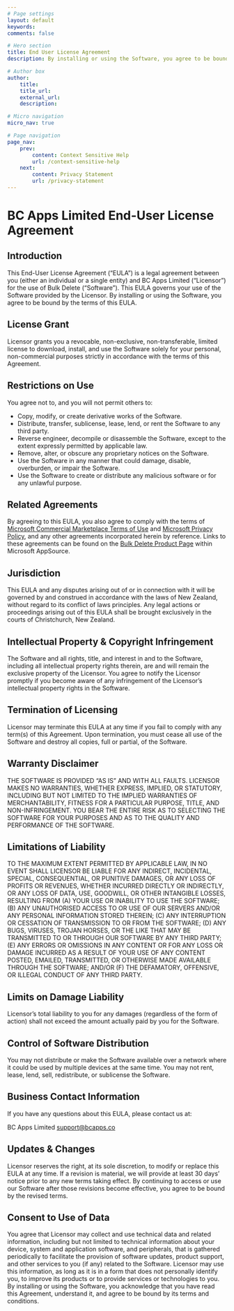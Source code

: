 ```yaml
---
# Page settings
layout: default
keywords:
comments: false

# Hero section
title: End User License Agreement
description: By installing or using the Software, you agree to be bound by the terms of this EULA.

# Author box
author:
    title:
    title_url:
    external_url:
    description:

# Micro navigation
micro_nav: true

# Page navigation
page_nav:
    prev:
        content: Context Sensitive Help
        url: /context-sensitive-help
    next:
        content: Privacy Statement
        url: /privacy-statement
---
```


# BC Apps Limited End-User License Agreement

## Introduction

This End-User License Agreement (“EULA”) is a legal agreement between you (either an individual or a single entity) and BC Apps Limited (“Licensor”) for the use of Bulk Delete (“Software”). This EULA governs your use of the Software provided by the Licensor. By installing or using the Software, you agree to be bound by the terms of this EULA.

## License Grant

Licensor grants you a revocable, non-exclusive, non-transferable, limited license to download, install, and use the Software solely for your personal, non-commercial purposes strictly in accordance with the terms of this Agreement.

## Restrictions on Use

You agree not to, and you will not permit others to:
- Copy, modify, or create derivative works of the Software.
- Distribute, transfer, sublicense, lease, lend, or rent the Software to any third party.
- Reverse engineer, decompile or disassemble the Software, except to the extent expressly permitted by applicable law.
- Remove, alter, or obscure any proprietary notices on the Software.
- Use the Software in any manner that could damage, disable, overburden, or impair the Software.
- Use the Software to create or distribute any malicious software or for any unlawful purpose.

## Related Agreements

By agreeing to this EULA, you also agree to comply with the terms of [Microsoft Commercial Marketplace Terms of Use](https://learn.microsoft.com/en-nz/legal/marketplace/marketplace-terms) and [Microsoft Privacy Policy](https://privacy.microsoft.com/en-us/privacystatement), and any other agreements incorporated herein by reference. Links to these agreements can be found on the [Bulk Delete Product Page](https://appsource.microsoft.com/en-NZ/product/DynamicsBC/PUBID.bcappslimited1693858041247%7CAID.nz-bank-account-validator%7CPAPPID.0a89d807-b47c-487d-97ec-a1c63d794cca) within Microsoft AppSource.

## Jurisdiction

This EULA and any disputes arising out of or in connection with it will be governed by and construed in accordance with the laws of New Zealand, without regard to its conflict of laws principles. Any legal actions or proceedings arising out of this EULA shall be brought exclusively in the courts of Christchurch, New Zealand.

## Intellectual Property & Copyright Infringement

The Software and all rights, title, and interest in and to the Software, including all intellectual property rights therein, are and will remain the exclusive property of the Licensor. You agree to notify the Licensor promptly if you become aware of any infringement of the Licensor’s intellectual property rights in the Software.

## Termination of Licensing

Licensor may terminate this EULA at any time if you fail to comply with any term(s) of this Agreement. Upon termination, you must cease all use of the Software and destroy all copies, full or partial, of the Software.

## Warranty Disclaimer

THE SOFTWARE IS PROVIDED “AS IS” AND WITH ALL FAULTS. LICENSOR MAKES NO WARRANTIES, WHETHER EXPRESS, IMPLIED, OR STATUTORY, INCLUDING BUT NOT LIMITED TO THE IMPLIED WARRANTIES OF MERCHANTABILITY, FITNESS FOR A PARTICULAR PURPOSE, TITLE, AND NON-INFRINGEMENT. YOU BEAR THE ENTIRE RISK AS TO SELECTING THE SOFTWARE FOR YOUR PURPOSES AND AS TO THE QUALITY AND PERFORMANCE OF THE SOFTWARE.

## Limitations of Liability

TO THE MAXIMUM EXTENT PERMITTED BY APPLICABLE LAW, IN NO EVENT SHALL LICENSOR BE LIABLE FOR ANY INDIRECT, INCIDENTAL, SPECIAL, CONSEQUENTIAL, OR PUNITIVE DAMAGES, OR ANY LOSS OF PROFITS OR REVENUES, WHETHER INCURRED DIRECTLY OR INDIRECTLY, OR ANY LOSS OF DATA, USE, GOODWILL, OR OTHER INTANGIBLE LOSSES, RESULTING FROM (A) YOUR USE OR INABILITY TO USE THE SOFTWARE; (B) ANY UNAUTHORISED ACCESS TO OR USE OF OUR SERVERS AND/OR ANY PERSONAL INFORMATION STORED THEREIN; (C) ANY INTERRUPTION OR CESSATION OF TRANSMISSION TO OR FROM THE SOFTWARE; (D) ANY BUGS, VIRUSES, TROJAN HORSES, OR THE LIKE THAT MAY BE TRANSMITTED TO OR THROUGH OUR SOFTWARE BY ANY THIRD PARTY; (E) ANY ERRORS OR OMISSIONS IN ANY CONTENT OR FOR ANY LOSS OR DAMAGE INCURRED AS A RESULT OF YOUR USE OF ANY CONTENT POSTED, EMAILED, TRANSMITTED, OR OTHERWISE MADE AVAILABLE THROUGH THE SOFTWARE; AND/OR (F) THE DEFAMATORY, OFFENSIVE, OR ILLEGAL CONDUCT OF ANY THIRD PARTY.

## Limits on Damage Liability

Licensor’s total liability to you for any damages (regardless of the form of action) shall not exceed the amount actually paid by you for the Software.

## Control of Software Distribution

You may not distribute or make the Software available over a network where it could be used by multiple devices at the same time. You may not rent, lease, lend, sell, redistribute, or sublicense the Software.

## Business Contact Information

If you have any questions about this EULA, please contact us at:

BC Apps Limited support@bcapps.co

## Updates & Changes

Licensor reserves the right, at its sole discretion, to modify or replace this EULA at any time. If a revision is material, we will provide at least 30 days’ notice prior to any new terms taking effect. By continuing to access or use our Software after those revisions become effective, you agree to be bound by the revised terms.

## Consent to Use of Data

You agree that Licensor may collect and use technical data and related information, including but not limited to technical information about your device, system and application software, and peripherals, that is gathered periodically to facilitate the provision of software updates, product support, and other services to you (if any) related to the Software. Licensor may use this information, as long as it is in a form that does not personally identify you, to improve its products or to provide services or technologies to you.
By installing or using the Software, you acknowledge that you have read this Agreement, understand it, and agree to be bound by its terms and conditions.